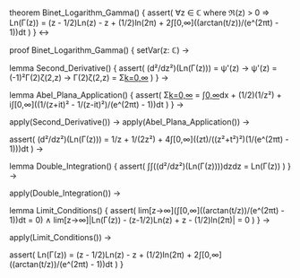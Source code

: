 theorem Binet_Logarithm_Gamma() {
  assert(
    ∀z ∈ ℂ where ℜ(z) > 0 ⇒
    Ln(Γ(z)) = (z - 1/2)Ln(z) - z + (1/2)ln(2π) + 2∫[0,∞]((arctan(t/z))/(e^(2πt) - 1))dt
  )
} ↔

proof Binet_Logarithm_Gamma() {
  setVar(z: ℂ) →
  
  lemma Second_Derivative() {
    assert(
      (d²/dz²)(Ln(Γ(z))) = ψ'(z) →
      ψ'(z) = (-1)²Γ(2)ζ(2,z) →
      Γ(2)ζ(2,z) = Σ[k=0,∞](1/(z+k)²)
    )
  } →

  lemma Abel_Plana_Application() {
    assert(
      Σ[k=0,∞](1/(z+k)²) = 
      ∫[0,∞](1/(z+x)²)dx + (1/2)(1/z²) + 
      i∫[0,∞]((1/(z+it)² - 1/(z-it)²)/(e^(2πt) - 1))dt
    )
  } →

  apply(Second_Derivative()) →
  apply(Abel_Plana_Application()) →
  
  assert(
    (d²/dz²)(Ln(Γ(z))) = 1/z + 1/(2z²) + 
    4∫[0,∞]((zt)/((z²+t²)²)(1/(e^(2πt) - 1)))dt
  ) →

  lemma Double_Integration() {
    assert(
      ∫∫((d²/dz²)(Ln(Γ(z))))dzdz = Ln(Γ(z))
    )
  } →

  apply(Double_Integration()) →

  lemma Limit_Conditions() {
    assert(
      lim[z→∞](∫[0,∞]((arctan(t/z))/(e^(2πt) - 1))dt = 0) ∧
      lim[z→∞]|Ln(Γ(z)) - (z-1/2)Ln(z) + z - (1/2)ln(2π)| = 0
    )
  } →

  apply(Limit_Conditions()) →
  
  assert(
    Ln(Γ(z)) = (z - 1/2)Ln(z) - z + (1/2)ln(2π) + 
    2∫[0,∞]((arctan(t/z))/(e^(2πt) - 1))dt
  )
}